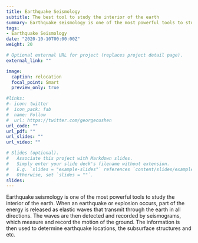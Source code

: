 ```yaml
---
title: Earthquake Seismology
subtitle: The best tool to study the interior of the earth
summary: Earthquake seismology is one of the most powerful tools to study the interior of the earth.
tags:
- Earthquake Seismology
date: "2020-10-10T00:00:00Z"
weight: 20

# Optional external URL for project (replaces project detail page).
external_link: ""

image:
  caption: relocation
  focal_point: Smart
  preview_only: true

#links:
#- icon: twitter
#  icon_pack: fab
#  name: Follow
#  url: https://twitter.com/georgecushen
url_code: ""
url_pdf: ""
url_slides: ""
url_video: ""

# Slides (optional).
#   Associate this project with Markdown slides.
#   Simply enter your slide deck's filename without extension.
#   E.g. `slides = "example-slides"` references `content/slides/example-slides.md`.
#   Otherwise, set `slides = ""`.
slides:
---
```


Earthquake seismology is one of the most powerful tools to study the interior of the earth. When an earthquake or explosion occurs, part of the energy is released as elastic waves that transmit through the earth in all directions. The waves are then detected and recorded by seismograms, which measure and record the motion of the ground. The information is then used to determine earthquake locations, the subsurface structures and etc.
